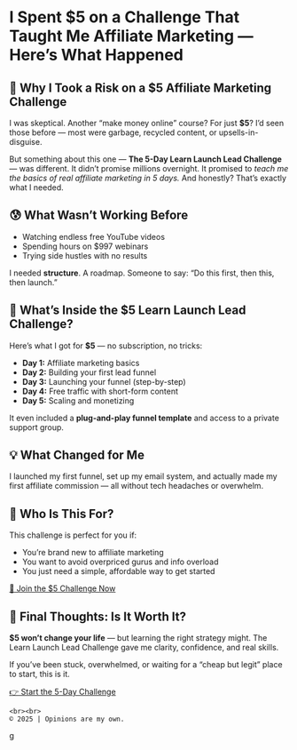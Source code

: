 
<html lang="en">
<head>
  <meta charset="UTF-8" />
  <meta name="viewport" content="width=device-width, initial-scale=1.0" />
  <meta name="description" content="My honest review of the $5 Learn Launch Lead Challenge — a step-by-step affiliate marketing course for beginners in 2025.">
  <meta name="keywords" content="Learn Launch Lead Challenge review, $5 affiliate marketing course, how to start affiliate marketing in 2025, beginner make money online guide">
  <meta name="author" content="Your Name">
  
</head>
<body>

  <h1>I Spent $5 on a Challenge That Taught Me Affiliate Marketing — Here’s What Happened</h1>

  

  <h2>🚀 Why I Took a Risk on a $5 Affiliate Marketing Challenge</h2>
  <p>I was skeptical. Another “make money online” course? For just <strong>$5</strong>? I’d seen those before — most were garbage, recycled content, or upsells-in-disguise.</p>
  <p>But something about this one — <strong>The 5-Day Learn Launch Lead Challenge</strong> — was different. It didn’t promise millions overnight. It promised to <em>teach me the basics of real affiliate marketing in 5 days.</em> And honestly? That’s exactly what I needed.</p>

  <h2>😰 What Wasn’t Working Before</h2>
  <ul>
    <li>Watching endless free YouTube videos</li>
    <li>Spending hours on $997 webinars</li>
    <li>Trying side hustles with no results</li>
  </ul>
  <p>I needed <strong>structure</strong>. A roadmap. Someone to say: “Do this first, then this, then launch.”</p>

  <h2>🧠 What’s Inside the $5 Learn Launch Lead Challenge?</h2>
  <p>Here’s what I got for <strong>$5</strong> — no subscription, no tricks:</p>
  <ul>
    <li><strong>Day 1:</strong> Affiliate marketing basics</li>
    <li><strong>Day 2:</strong> Building your first lead funnel</li>
    <li><strong>Day 3:</strong> Launching your funnel (step-by-step)</li>
    <li><strong>Day 4:</strong> Free traffic with short-form content</li>
    <li><strong>Day 5:</strong> Scaling and monetizing</li>
  </ul>
  <p>It even included a <strong>plug-and-play funnel template</strong> and access to a private support group.</p>

  <h2>💡 What Changed for Me</h2>
  <p>I launched my first funnel, set up my email system, and actually made my first affiliate commission — all without tech headaches or overwhelm.</p>

  <h2>👶 Who Is This For?</h2>
  <p>This challenge is perfect for you if:</p>
  <ul>
    <li>You’re brand new to affiliate marketing</li>
    <li>You want to avoid overpriced gurus and info overload</li>
    <li>You just need a simple, affordable way to get started</li>
  </ul>


  <p>
    <a href="https://mvx555.github.io/5-Day-Challenge/" class="button">🎯 Join the $5 Challenge Now</a>
  </p>

  <h2>🧭 Final Thoughts: Is It Worth It?</h2>
  <p><strong>$5 won’t change your life</strong> — but learning the right strategy might. The Learn Launch Lead Challenge gave me clarity, confidence, and real skills.</p>
  <p>If you’ve been stuck, overwhelmed, or waiting for a “cheap but legit” place to start, this is it.</p>

  <p>
    <a href="https://mvx555.github.io/5-Day-Challenge/" class="button">👉 Start the 5-Day Challenge</a>
  </p>

  <footer>
    
    <br><br>
    © 2025 | Opinions are my own.
  </footer>

</body>
</html>
g
